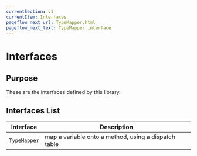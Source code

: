 ```yaml
---
currentSection: v1
currentItem: Interfaces
pageflow_next_url: TypeMapper.html
pageflow_next_text: TypeMapper interface
---
```


# Interfaces

## Purpose

These are the interfaces defined by this library.

## Interfaces List

Interface | Description
------|------------
[`TypeMapper`](TypeMapper.html) | map a variable onto a method, using a dispatch table
